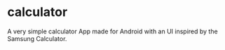 # calculator
A very simple calculator App made for Android with an UI inspired by the Samsung Calculator.
